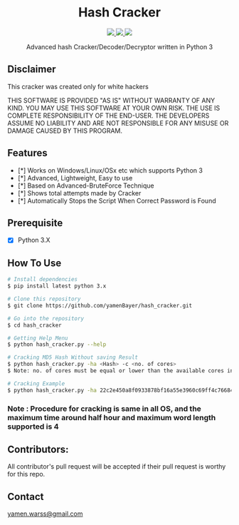 <h1 align="center">Hash Cracker</h1>
<p align="center">
    <a href="https://python.org">
    <img src="https://img.shields.io/badge/Python-3.7-green.svg">
  </a>
  <a href="https://github.com/PushpenderIndia/technowhorse/releases">
    <img src="https://img.shields.io/badge/Release-1.0-blue.svg">
  </a>
    <a href="https://github.com/PushpenderIndia/technowhorse">
    <img src="https://img.shields.io/badge/Open%20Source-%E2%9D%A4-brightgreen.svg">
  </a>
</p>


<p align="center">
  Advanced hash Cracker/Decoder/Decryptor written in Python 3
</p>


## Disclaimer

This cracker was created only for white hackers


THIS SOFTWARE IS PROVIDED "AS IS" WITHOUT WARRANTY OF ANY KIND. YOU MAY USE THIS SOFTWARE AT YOUR OWN RISK. THE USE IS COMPLETE RESPONSIBILITY OF THE END-USER. THE DEVELOPERS ASSUME NO LIABILITY AND ARE NOT RESPONSIBLE FOR ANY MISUSE OR DAMAGE CAUSED BY THIS PROGRAM.

## Features
- [*] Works on Windows/Linux/OSx etc which supports Python 3
- [*] Advanced, Lightweight, Easy to use
- [*] Based on Advanced-BruteForce Technique
- [*] Shows total attempts made by Cracker
- [*] Automatically Stops the Script When Correct Password is Found

## Prerequisite
- [x] Python 3.X  

## How To Use
```bash
# Install dependencies 
$ pip install latest python 3.x

# Clone this repository
$ git clone https://github.com/yamenBayer/hash_cracker.git

# Go into the repository
$ cd hash_cracker

# Getting Help Menu
$ python hash_cracker.py --help

# Cracking MD5 Hash Without saving Result
$ python hash_cracker.py -ha <Hash> -c <no. of cores>
$ Note: no. of cores must be equal or lower than the available cores in your system.

# Cracking Example
$ python hash_cracker.py -ha 22c2e450a8f0933878bf16a55e3960c69ff4c76684bb67fb553497eababd9e4f61577331480dd4af6b905f90df6e6db4d4b364ae262cb9b9ec303f8086249f85 -c 6
```

### Note : Procedure for cracking is same in all OS, and the maximum time around half hour and maximum word length supported is 4


## Contributors:
All contributor's pull request will be accepted if their pull request is worthy for this repo.


## Contact 
yamen.warss@gmail.com

